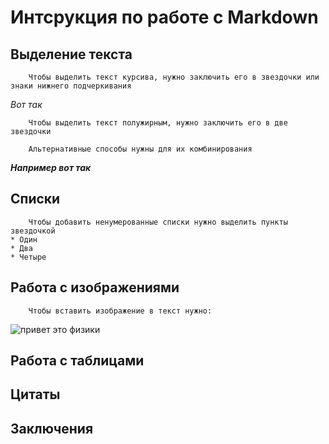 # Интсрукция по работе с Markdown

## Выделение текста
        Чтобы выделить текст курсива, нужно заключить его в звездочки или знаки нижнего подчеркивания

_Вот так_

        Чтобы выделить текст полужирным, нужно заключить его в две звездочки

        Альтернативные способы нужны для их комбинирования
**_Например вот так_**
## Списки

        Чтобы добавить ненумерованные списки нужно выделить пункты звездочкой
    * Один
    * Два
    * Четыре

## Работа с изображениями

        Чтобы вставить изображение в текст нужно: 
![привет это физики](photo_2023-03-19_13-11-41.jpg)

## Работа с таблицами

## Цитаты

## Заключения